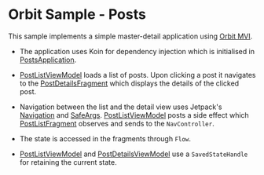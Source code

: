 # Orbit Sample - Posts

This sample implements a simple master-detail application using
[Orbit MVI](https://github.com/babylonhealth/orbit-mvi).

- The application uses Koin for dependency injection which is initialised in
  [PostsApplication](src/main/kotlin/org/orbitmvi/orbit/sample/posts/app//PostsApplication.kt).

- [PostListViewModel](src/main/kotlin/org/orbitmvi/orbit/sample/posts/app/features/postlist/viewmodel/PostListViewModel.kt)
  loads a list of posts. Upon clicking a post it navigates to the
  [PostDetailsFragment](src/main/kotlin/org/orbitmvi/orbit/sample/posts/app/features/postdetails/ui/PostDetailsFragment.kt)
  which displays the details of the clicked post.

- Navigation between the list and the detail view uses Jetpack's
  [Navigation](https://developer.android.com/guide/navigation) and
  [SafeArgs](https://developer.android.com/guide/navigation/navigation-pass-data#Safe-args).
  [PostListViewModel](src/main/kotlin/org/orbitmvi/orbit/sample/posts/app/features/postlist/viewmodel/PostListViewModel.kt)
  posts a side effect which
  [PostListFragment](src/main/kotlin/org/orbitmvi/orbit/sample/posts/app/features/postlist/ui/PostListFragment.kt)
  observes and sends to the `NavController`.

- The state is accessed in the fragments through `Flow`.

- [PostListViewModel](src/main/kotlin/org/orbitmvi/orbit/sample/posts/app/features/postlist/viewmodel/PostListViewModel.kt)
  and
  [PostDetailsViewModel](src/main/kotlin/org/orbitmvi/orbit/sample/posts/app/features/postdetails/viewmodel/PostDetailsViewModel.kt)
  use a `SavedStateHandle` for retaining the current state.
